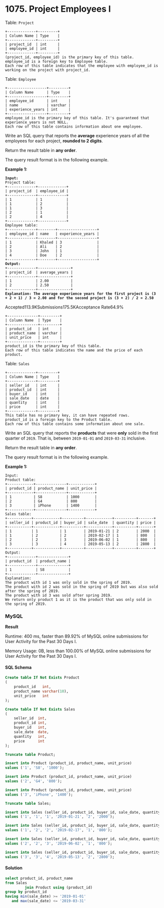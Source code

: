 # 1075. Project Employees I

Table: `Project`

```
+-------------+---------+
| Column Name | Type    |
+-------------+---------+
| project_id  | int     |
| employee_id | int     |
+-------------+---------+
(project_id, employee_id) is the primary key of this table.
employee_id is a foreign key to Employee table.
Each row of this table indicates that the employee with employee_id is working on the project with project_id.
```

Table: `Employee`

```
+------------------+---------+
| Column Name      | Type    |
+------------------+---------+
| employee_id      | int     |
| name             | varchar |
| experience_years | int     |
+------------------+---------+
employee_id is the primary key of this table. It's guaranteed that experience_years is not NULL.
Each row of this table contains information about one employee.
```

&#x20;

Write an SQL query that reports the **average** experience years of all the employees for each project, **rounded to 2 digits**.

Return the result table in **any order**.

The query result format is in the following example.

&#x20;

**Example 1:**

<pre><code><strong>Input: 
</strong>Project table:
+-------------+-------------+
| project_id  | employee_id |
+-------------+-------------+
| 1           | 1           |
| 1           | 2           |
| 1           | 3           |
| 2           | 1           |
| 2           | 4           |
+-------------+-------------+
Employee table:
+-------------+--------+------------------+
| employee_id | name   | experience_years |
+-------------+--------+------------------+
| 1           | Khaled | 3                |
| 2           | Ali    | 2                |
| 3           | John   | 1                |
| 4           | Doe    | 2                |
+-------------+--------+------------------+
<strong>Output: 
</strong>+-------------+---------------+
| project_id  | average_years |
+-------------+---------------+
| 1           | 2.00          |
| 2           | 2.50          |
+-------------+---------------+
<strong>Explanation: The average experience years for the first project is (3 + 2 + 1) / 3 = 2.00 and for the second project is (3 + 2) / 2 = 2.50
</strong></code></pre>

Accepted113.9KSubmissions175.5KAcceptance Rate64.9%



```
+--------------+---------+
| Column Name  | Type    |
+--------------+---------+
| product_id   | int     |
| product_name | varchar |
| unit_price   | int     |
+--------------+---------+
product_id is the primary key of this table.
Each row of this table indicates the name and the price of each product.
```

Table: `Sales`

```
+-------------+---------+
| Column Name | Type    |
+-------------+---------+
| seller_id   | int     |
| product_id  | int     |
| buyer_id    | int     |
| sale_date   | date    |
| quantity    | int     |
| price       | int     |
+-------------+---------+
This table has no primary key, it can have repeated rows.
product_id is a foreign key to the Product table.
Each row of this table contains some information about one sale.
```

Write an SQL query that reports the **products** that were **only** sold in the first quarter of `2019`. That is, between `2019-01-01` and `2019-03-31` inclusive.

Return the result table in **any order**.

The query result format is in the following example.

**Example 1:**

```
Input: 
Product table:
+------------+--------------+------------+
| product_id | product_name | unit_price |
+------------+--------------+------------+
| 1          | S8           | 1000       |
| 2          | G4           | 800        |
| 3          | iPhone       | 1400       |
+------------+--------------+------------+
Sales table:
+-----------+------------+----------+------------+----------+-------+
| seller_id | product_id | buyer_id | sale_date  | quantity | price |
+-----------+------------+----------+------------+----------+-------+
| 1         | 1          | 1        | 2019-01-21 | 2        | 2000  |
| 1         | 2          | 2        | 2019-02-17 | 1        | 800   |
| 2         | 2          | 3        | 2019-06-02 | 1        | 800   |
| 3         | 3          | 4        | 2019-05-13 | 2        | 2800  |
+-----------+------------+----------+------------+----------+-------+
Output:
+-------------+--------------+
| product_id  | product_name |
+-------------+--------------+
| 1           | S8           |
+-------------+--------------+
Explanation:
The product with id 1 was only sold in the spring of 2019.
The product with id 2 was sold in the spring of 2019 but was also sold after the spring of 2019.
The product with id 3 was sold after spring 2019.
We return only product 1 as it is the product that was only sold in the spring of 2019.
```

### MySQL

**Result**

Runtime: 400 ms, faster than 89.92% of MySQL online submissions for User Activity for the Past 30 Days I.

Memory Usage: 0B, less than 100.00% of MySQL online submissions for User Activity for the Past 30 Days I.

#### SQL Schema

```sql
Create table If Not Exists Product
(
    product_id   int,
    product_name varchar(10),
    unit_price   int
);

Create table If Not Exists Sales
(
    seller_id  int,
    product_id int,
    buyer_id   int,
    sale_date  date,
    quantity   int,
    price      int
);

Truncate table Product;

insert into Product (product_id, product_name, unit_price)
values ('1', 'S8', '1000');

insert into Product (product_id, product_name, unit_price)
values ('2', 'G4', '800');

insert into Product (product_id, product_name, unit_price)
values ('3', 'iPhone', '1400');

Truncate table Sales;

insert into Sales (seller_id, product_id, buyer_id, sale_date, quantity, price)
values ('1', '1', '1', '2019-01-21', '2', '2000');

insert into Sales (seller_id, product_id, buyer_id, sale_date, quantity, price)
values ('1', '2', '2', '2019-02-17', '1', '800');

insert into Sales (seller_id, product_id, buyer_id, sale_date, quantity, price)
values ('2', '2', '3', '2019-06-02', '1', '800');

insert into Sales (seller_id, product_id, buyer_id, sale_date, quantity, price)
values ('3', '3', '4', '2019-05-13', '2', '2800');
```

#### Solution

```sql
select product_id, product_name
from Sales
         join Product using (product_id)
group by product_id
having min(sale_date) >= '2019-01-01'
   and max(sale_date) <= '2019-03-31'
```

